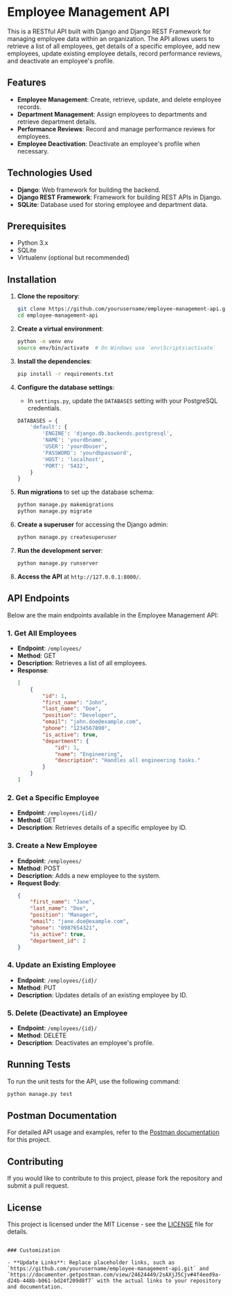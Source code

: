 
# Employee Management API

This is a RESTful API built with Django and Django REST Framework for managing employee data within an organization. The API allows users to retrieve a list of all employees, get details of a specific employee, add new employees, update existing employee details, record performance reviews, and deactivate an employee's profile.

## Features

- **Employee Management**: Create, retrieve, update, and delete employee records.
- **Department Management**: Assign employees to departments and retrieve department details.
- **Performance Reviews**: Record and manage performance reviews for employees.
- **Employee Deactivation**: Deactivate an employee's profile when necessary.

## Technologies Used

- **Django**: Web framework for building the backend.
- **Django REST Framework**: Framework for building REST APIs in Django.
- **SQLite**: Database used for storing employee and department data.

## Prerequisites

- Python 3.x
- SQLite
- Virtualenv (optional but recommended)

## Installation

1. **Clone the repository**:
   ```bash
   git clone https://github.com/yourusername/employee-management-api.git
   cd employee-management-api
   ```

2. **Create a virtual environment**:
   ```bash
   python -m venv env
   source env/bin/activate  # On Windows use `env\Scripts\activate`
   ```

3. **Install the dependencies**:
   ```bash
   pip install -r requirements.txt
   ```

4. **Configure the database settings**:
   - In `settings.py`, update the `DATABASES` setting with your PostgreSQL credentials.
   ```python
   DATABASES = {
       'default': {
           'ENGINE': 'django.db.backends.postgresql',
           'NAME': 'yourdbname',
           'USER': 'yourdbuser',
           'PASSWORD': 'yourdbpassword',
           'HOST': 'localhost',
           'PORT': '5432',
       }
   }
   ```

5. **Run migrations** to set up the database schema:
   ```bash
   python manage.py makemigrations
   python manage.py migrate
   ```

6. **Create a superuser** for accessing the Django admin:
   ```bash
   python manage.py createsuperuser
   ```

7. **Run the development server**:
   ```bash
   python manage.py runserver
   ```

8. **Access the API** at `http://127.0.0.1:8000/`.

## API Endpoints

Below are the main endpoints available in the Employee Management API:

### 1. Get All Employees

- **Endpoint**: `/employees/`
- **Method**: GET
- **Description**: Retrieves a list of all employees.
- **Response**:
    ```json
    [
        {
            "id": 1,
            "first_name": "John",
            "last_name": "Doe",
            "position": "Developer",
            "email": "john.doe@example.com",
            "phone": "1234567890",
            "is_active": true,
            "department": {
                "id": 1,
                "name": "Engineering",
                "description": "Handles all engineering tasks."
            }
        }
    ]
    ```

### 2. Get a Specific Employee

- **Endpoint**: `/employees/{id}/`
- **Method**: GET
- **Description**: Retrieves details of a specific employee by ID.

### 3. Create a New Employee

- **Endpoint**: `/employees/`
- **Method**: POST
- **Description**: Adds a new employee to the system.
- **Request Body**:
    ```json
    {
        "first_name": "Jane",
        "last_name": "Doe",
        "position": "Manager",
        "email": "jane.doe@example.com",
        "phone": "0987654321",
        "is_active": true,
        "department_id": 2
    }
    ```

### 4. Update an Existing Employee

- **Endpoint**: `/employees/{id}/`
- **Method**: PUT
- **Description**: Updates details of an existing employee by ID.

### 5. Delete (Deactivate) an Employee

- **Endpoint**: `/employees/{id}/`
- **Method**: DELETE
- **Description**: Deactivates an employee's profile.

## Running Tests

To run the unit tests for the API, use the following command:

```bash
python manage.py test
```

## Postman Documentation

For detailed API usage and examples, refer to the [Postman documentation](#) for this project.

## Contributing

If you would like to contribute to this project, please fork the repository and submit a pull request.

## License

This project is licensed under the MIT License - see the [LICENSE](LICENSE) file for details.
```

### Customization

- **Update Links**: Replace placeholder links, such as `https://github.com/yourusername/employee-management-api.git` and `https://documenter.getpostman.com/view/24624449/2sAXjJ5Cjv#4f4eed9a-d24b-448b-b061-bd24f209d8f7` with the actual links to your repository and documentation.

